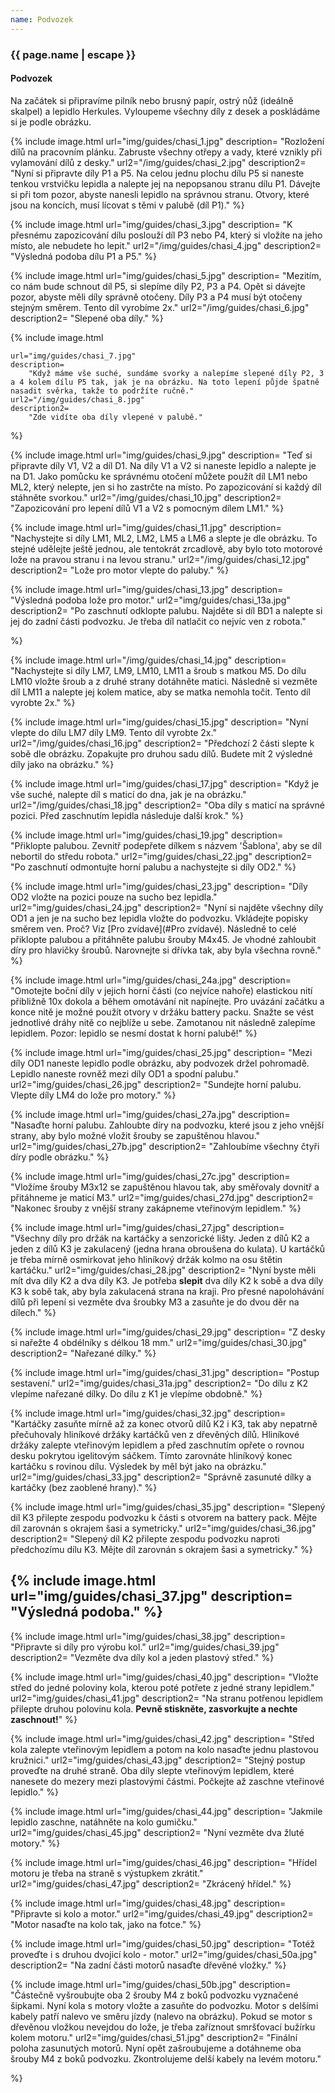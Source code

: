 ```yaml
---
name: Podvozek
---
```

### {{ page.name | escape }}

#### Podvozek

Na začátek si připravíme pilník nebo brusný papír, ostrý nůž (ideálně skalpel) a lepidlo Herkules. Vyloupeme všechny díly z desek a poskládáme si je podle obrázku.

{% include image.html
    url="img/guides/chasi_1.jpg"
    description=
        "Rozložení dílů na pracovním plánku. Zabruste všechny otřepy a vady, které vznikly při vylamování dílů z desky."
    url2="/img/guides/chasi_2.jpg"
    description2=
        "Nyní si připravte díly P1 a P5. Na celou jednu plochu dílu P5 si naneste tenkou vrstvičku lepidla a nalepte jej na nepopsanou stranu dílu P1. Dávejte si při tom pozor, abyste nanesli lepidlo na správnou stranu. Otvory, které jsou na koncích, musí lícovat s těmi v palubě (díl P1)."
%}

{% include image.html
    url="img/guides/chasi_3.jpg"
    description=
        "K přesnému zapozicování dílu poslouží díl P3 nebo P4, který si vložíte na jeho místo, ale nebudete ho lepit."
    url2="/img/guides/chasi_4.jpg"
    description2=
        "Výsledná podoba dílu P1 a P5."
%}

{% include image.html
    url="img/guides/chasi_5.jpg"
    description=
        "Mezitím, co nám bude schnout díl P5, si slepíme díly P2, P3 a P4. Opět si dávejte pozor, abyste měli díly správně otočeny. Díly P3 a P4 musí být otočeny stejným směrem. Tento díl vyrobíme 2x."
    url2="/img/guides/chasi_6.jpg"
    description2=
        "Slepené oba díly."
%}

{% include image.html

    url="img/guides/chasi_7.jpg"
    description=
        "Když máme vše suché, sundáme svorky a nalepíme slepené díly P2, 3 a 4 kolem dílu P5 tak, jak je na obrázku. Na toto lepení půjde špatně nasadit svěrka, takže to podržíte ručně."
    url2="/img/guides/chasi_8.jpg"
    description2=
        "Zde vidíte oba díly vlepené v palubě."
%}

{% include image.html
    url="img/guides/chasi_9.jpg"
    description=
        "Teď si připravte díly V1, V2 a díl D1. Na díly V1 a V2 si naneste lepidlo a nalepte je na D1. Jako pomůcku ke správnému otočení můžete použít díl LM1 nebo ML2, který nelepte, jen si ho zastrčte na místo. Po zapozicování si každý díl stáhněte svorkou."
    url2="/img/guides/chasi_10.jpg"
    description2=
        "Zapozicování pro lepení dílů V1 a V2 s pomocným dílem LM1."
%}

{% include image.html
    url="img/guides/chasi_11.jpg"
    description=
        "Nachystejte si díly LM1, ML2, LM2, LM5 a LM6 a slepte je dle obrázku. To stejné udělejte ještě jednou, ale tentokrát zrcadlově, aby bylo toto motorové lože na pravou stranu i na levou stranu."
    url2="/img/guides/chasi_12.jpg"
    description2=
        "Lože pro motor vlepte do paluby."
%}

{% include image.html
    url="img/guides/chasi_13.jpg"
    description=
        "Výsledná podoba lože pro motor."
    url2="img/guides/chasi_13a.jpg"
    description2=
        "Po zaschnutí odklopte palubu. Najděte si díl BD1 a nalepte si jej do zadní části podvozku. Je třeba díl natlačit co nejvíc ven z robota."

%}

{% include image.html
    url="/img/guides/chasi_14.jpg"
    description=
        "Nachystejte si díly LM7, LM9, LM10, LM11 a šroub s matkou M5. Do dílu LM10 vložte šroub a z druhé strany dotáhněte matici. Následně si vezměte díl LM11 a nalepte jej kolem matice, aby se matka nemohla točit. Tento díl vyrobte 2x."
%}

{% include image.html
    url="img/guides/chasi_15.jpg"
    description=
        "Nyní vlepte do dílu LM7 díly LM9. Tento díl vyrobte 2x."
    url2="/img/guides/chasi_16.jpg"
    description2=
        "Předchozí 2 části slepte k sobě dle obrázku. Zopakujte pro druhou sadu dílů. Budete mít 2 výsledné díly jako na obrázku."
%}

{% include image.html
    url="img/guides/chasi_17.jpg"
    description=
        "Když je vše suché, nalepte díl s maticí do dna, jak je na obrázku."
    url2="/img/guides/chasi_18.jpg"
    description2=
        "Oba díly s maticí na správné pozici. Před zaschnutím lepidla následuje další krok."
%}

{% include image.html
    url="img/guides/chasi_19.jpg"
    description=
        "Přiklopte palubou. Zevnitř podepřete dílkem s názvem 'Šablona', aby se díl nebortil do středu robota."
    url2="img/guides/chasi_22.jpg"
    description2=
        "Po zaschnutí odmontujte horní palubu a nachystejte si díly OD2."
%}

{% include image.html
    url="img/guides/chasi_23.jpg"
    description=
        "Díly OD2 vložte na pozici pouze na sucho bez lepidla."
    url2="img/guides/chasi_24.jpg"
    description2=
        "Nyní si najděte všechny díly OD1 a jen je na sucho bez lepidla vložte do podvozku. Vkládejte popisky směrem ven. Proč? Viz
        [Pro zvídavé](#Pro zvídavé). Následně to celé přiklopte palubou a přitáhněte palubu šrouby M4x45. Je vhodné zahloubit díry pro hlavičky šroubů. Narovnejte si dřívka tak, aby byla všechna rovně."
%}

{% include image.html
    url="img/guides/chasi_24a.jpg"
    description=
        "Omotejte boční díly v jejich horní části (co nejvíce nahoře) elastickou nití přibližně 10x dokola a během omotávání nit napínejte. Pro uvázání začátku a konce nitě je možné použít otvory v držáku battery packu. Snažte se vést jednotlivé dráhy nitě co nejblíže u sebe. Zamotanou nit následně zalepíme lepidlem. Pozor: lepidlo se nesmí dostat k horní palubě!"
%}

{% include image.html
    url="img/guides/chasi_25.jpg"
    description=
        "Mezi díly OD1 naneste lepidlo podle obrázku, aby podvozek držel pohromadě. Lepidlo naneste rovněž mezi díly OD1 a spodní palubu."
    url2="img/guides/chasi_26.jpg"
    description2=
        "Sundejte horní palubu. Vlepte díly LM4 do lože pro motory."
%}

{% include image.html
    url="img/guides/chasi_27a.jpg"
    description=
        "Nasaďte horní palubu. Zahloubte díry na podvozku, které jsou z jeho vnější strany, aby bylo možné vložit šrouby se zapuštěnou hlavou."
    url2="img/guides/chasi_27b.jpg"
    description2=
        "Zahloubíme všechny čtyři díry podle obrázku."
%}

{% include image.html
    url="img/guides/chasi_27c.jpg"
    description=
        "Vložíme šrouby M3x12 se zapuštěnou hlavou tak, aby směřovaly dovnitř a přitáhneme je maticí M3."
    url2="img/guides/chasi_27d.jpg"
    description2=
        "Nakonec šrouby z vnější strany zakápneme vteřinovým lepidlem."
%}

{% include image.html
    url="img/guides/chasi_27.jpg"
    description=
        "Všechny díly pro držák na kartáčky a senzorické lišty. Jeden z dílů K2 a jeden z dílů K3 je zakulacený (jedna hrana obroušena do kulata). U kartáčků je třeba mírně osmirkovat jeho hliníkový držák kolmo na osu štětin kartáčku."
    url2="img/guides/chasi_28.jpg"
    description2=
        "Nyní byste měli mít dva díly K2 a dva díly K3. Je potřeba **slepit** dva díly K2 k sobě a dva díly K3 k sobě tak, aby byla zakulacená strana na kraji. Pro přesné napolohávání dílů při lepení si vezměte dva šroubky M3 a zasuňte je do dvou děr na dílech."
%}

{% include image.html
    url="img/guides/chasi_29.jpg"
    description=
        "Z desky si nařežte 4 obdélníky s délkou 18 mm."
    url2="img/guides/chasi_30.jpg"
    description2=
        "Nařezané dílky."
%}

{% include image.html
    url="img/guides/chasi_31.jpg"
    description=
        "Postup sestavení."
    url2="img/guides/chasi_31a.jpg"
    description2=
        "Do dílu z K2 vlepíme nařezané dílky. Do dílu z K1 je vlepíme obdobně."
%}

{% include image.html
    url="img/guides/chasi_32.jpg"
    description=
        "Kartáčky zasuňte mírně až za konec otvorů dílů K2 i K3, tak aby nepatrně přečuhovaly hliníkové držáky kartáčků ven z dřevěných dílů. Hliníkové držáky zalepte vteřinovým lepidlem a před zaschnutím opřete o rovnou desku pokrytou igelitovým sáčkem. Tímto zarovnáte hliníkový konec kartáčku s rovinou dílu. Výsledek by měl být jako na obrázku."
    url2="img/guides/chasi_33.jpg"
    description2=
        "Správně zasunuté dílky a kartáčky (bez zaoblené hrany)."
%}

{% include image.html
    url="img/guides/chasi_35.jpg"
    description=
        "Slepený díl K3 přilepte zespodu podvozku k části s otvorem na battery pack. Mějte díl zarovnán s okrajem šasi a symetricky."
    url2="img/guides/chasi_36.jpg"
    description2=
        "Slepený díl K2 přilepte zespodu podvozku naproti předchozímu dílu K3. Mějte díl zarovnán s okrajem šasi a symetricky."
%}

{% include image.html
    url="img/guides/chasi_37.jpg"
    description=
        "Výsledná podoba."
%}
----
{% include image.html
    url="img/guides/chasi_38.jpg"
    description=
        "Připravte si díly pro výrobu kol."
    url2="img/guides/chasi_39.jpg"
    description2=
        "Vezměte dva díly kol a jeden plastový střed."
%}

{% include image.html
    url="img/guides/chasi_40.jpg"
    description=
        "Vložte střed do jedné poloviny kola, kterou poté potřete z jedné strany lepidlem."
    url2="img/guides/chasi_41.jpg"
    description2=
        "Na stranu potřenou lepidlem přilepte druhou polovinu kola. **Pevně stiskněte, zasvorkujte a nechte zaschnout!**"
%}

{% include image.html
    url="img/guides/chasi_42.jpg"
    description=
        "Střed kola zalepte vteřinovým lepidlem a potom na kolo nasaďte jednu plastovou kružnici."
    url2="img/guides/chasi_43.jpg"
    description2=
        "Stejný postup proveďte na druhé straně. Oba díly slepte vteřinovým lepidlem, které nanesete do mezery mezi plastovými částmi. Počkejte až zaschne vteřinové lepidlo."
%}

{% include image.html
    url="img/guides/chasi_44.jpg"
    description=
        "Jakmile lepidlo zaschne, natáhněte na kolo gumičku."
    url2="img/guides/chasi_45.jpg"
    description2=
        "Nyní vezměte dva žluté motory."
%}

{% include image.html
    url="img/guides/chasi_46.jpg"
    description=
        "Hřídel motoru je třeba na straně s výstupkem zkrátit."
    url2="img/guides/chasi_47.jpg"
    description2=
        "Zkrácený hřídel."
%}

{% include image.html
    url="img/guides/chasi_48.jpg"
    description=
        "Připravte si kolo a motor."
    url2="img/guides/chasi_49.jpg"
    description2=
        "Motor nasaďte na kolo tak, jako na fotce."
%}

{% include image.html
    url="img/guides/chasi_50.jpg"
    description=
        "Totéž proveďte i s druhou dvojicí kolo - motor."
    url2="img/guides/chasi_50a.jpg"
    description2=
        "Na zadní části motorů nasaďte dřevěné vložky."
%}

{% include image.html
    url="img/guides/chasi_50b.jpg"
    description=
        "Částečně vyšroubujte oba 2 šrouby M4 z boků podvozku vyznačené šipkami. Nyní kola s motory vložte a zasuňte do podvozku. Motor s delšími kabely patří nalevo ve směru jízdy (nalevo na obrázku). Pokud se motor s dřevěnou vložkou nevejdou do lože, je třeba zaříznout smršťovací bužírku kolem motoru."
    url2="img/guides/chasi_51.jpg"
    description2=
        "Finální poloha zasunutých motorů. Nyní opět zašroubujeme a dotáhneme oba šrouby M4 z boků podvozku. Zkontrolujeme delší kabely na levém motoru."

%}